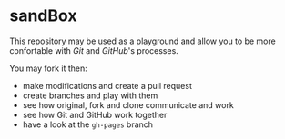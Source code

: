 # sandBox

This repository may be used as a playground and allow you to be more confortable with _Git_ and _GitHub_'s processes.

You may fork it then:
* make modifications and create a pull request
* create branches and play with them
* see how original, fork and clone communicate and work
* see how Git and GitHub work together
* have a look at the `gh-pages` branch

